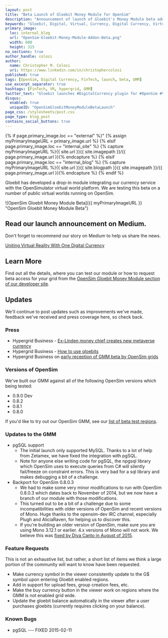 ```yaml
---
layout: post
title: "Beta Launch of Gloebit Money Module for OpenSim"
description: "Announcement of launch of Gloebit's Money Module beta addon for the OpenSimulator virtual world platform."
keywords: "Gloebit, Digital, Virtual, Currency, Digital Currency, Virtual Currency, FinTech, OpenSim, OpenSimulator, Beta, GMM, Gloebit Money Module, Gloebit Money Module addon, addon, beta, plugin, virtual world, virtual reality, commerce backbone, commerce, monetization, payments"
primary_image:
  loc: internal_blog
  url: "OpenSim-Gloebit-Money-Module-Addon-Beta.png"
  width: 600
  height: 315
no_sections: true
author_handle: colosi
author:
  name: Christopher M. Colosi
  uri: https://www.linkedin.com/in/christophercolosi
published: true
tags: [OpenSim, Digital Currency, FinTech, launch, beta, GMM]
use_excerpt_separator: true
hashtags: [FinTech, VR, hypergrid, GMM]
twitter_text: "Gloebit launches #DigitalCurrency plugin for #OpenSim #VirtualWorld"
disqus:
  enabled: true
  uniqueID: "OpenSimGloebitMoneyModuleBetaLaunch"
page_css: /stylesheets/post.css
page_type: blog_post
contains_social_buttons: true
---
```

{% if page.primary_image.loc == "external" %}"
  {% assign myPrimaryImageURL = primary_image.url %}
{% elsif page.primary_image.loc == "internal_site" %}
  {% capture myPrimaryImageURL %}{{ site.url }}{{ site.imagepath }}/{{ page.primary_image.url }}{% endcapture %}
{% elsif page.primary_image.loc == "internal_blog" %}
  {% capture myPrimaryImageURL %}{{ site.url }}{{ site.blogpath }}{{ site.imagepath }}/{{ page.primary_image.url }}{% endcapture %}
{% endif %}

Gloebit has developed a drop-in module integrating our currency service with the OpenSimulator virtual world platform.  We are testing this beta on a number of public virtual worlds running on OpenSim.  

![OpenSim Gloebit Money Module Beta]({{ myPrimaryImageURL }} "OpenSim Gloebit Money Module Beta")

<!--end_excerpt-->

## Read our launch announcement on Medium. ##

Don't forget to recommend our story on Medium to help us share the news.

<script async src="https://static.medium.com/embed.js"></script><a class="m-story" data-collapsed="true" href="https://medium.com/@colosi/uniting-virtual-reality-with-one-digital-currency-edb71b312eb5">Uniting Virtual Reality With One Digital Currency</a>

## Learn More ##

Find out all the details, where you can test our module or how to request beta access for your grid from the [OpenSim Gloebit Money Module section of our developer site](http://dev.gloebit.com/opensim/).

## Updates ##

We'll continue to post updates such as improvements we've made, feedback we've received and press coverage here, so check back.

### Press ###

- Hypergrid Business - [Ex-Linden money chief creates new metaverse currency](http://www.hypergridbusiness.com/2016/02/ex-linden-money-man-creates-new-hypergrid-currency/)
- Hypergrid Business - [How to use gloebits](http://www.hypergridbusiness.com/2016/02/how-to-use-gloebits/)
- Hypergrid Business on [early reception of GMM beta by OpenSim grids](http://www.hypergridbusiness.com/2016/02/hosting-firms-grids-split-on-gloebits/)

### Versions of OpenSim ###

We've built our GMM against all of the following OpenSim versions which being tested:

- 0.9.0 Dev
- 0.8.2
- 0.8.1
- 0.8.0

If you'd like to try out our OpenSim GMM, see our [list of beta test regions](http://dev.gloebit.com/opensim/#test). 

### Updates to the GMM ###

- pgSQL support
  - The initial launch only supported MySQL.  Thanks to a lot of help from Zetamex, we have fixed the integration with pgSQL.
  - Note for anyone else writing code for pgSQL, the npgsql library which OpenSim uses to execute queries from C# will silently fail/freeze on constraint errors.  This is very bad for a sql library and makes debugging a bit of a challenge.
- Backport for OpenSim 0.8.0.3
  - We had to make some very minor modifications to run with OpenSim 0.8.0.3 which dates back to November of 2014, but we now have a branch of our module with those modifications.
  - This turned out to be a bit of a challenge due to some incompatibilities with older versions of OpenSim and recent versions of Mono.  Huge thanks to the opensim-dev IRC channel, especially Plugh and AliciaRaven, for helping us to discover this.  
  - If you're building an older version of OpenSim, make sure you are using Mono 3.12.1 or earlier.  4.x versions of Mono will not work.  We believe this was [fixed by Diva Canto in August of 2015](http://opensimulator.org/viewgit/?a=commit&p=opensim&h=4cbbbefbf63f6cab4241563ebf56c6b0bea30ed3).

### Feature Requests ###

This is not an exhaustive list, but rather, a short list of items we think a large portion of the community will want to know have been requested.

- Make currency symbol in the viewer consistently update to the G$ symbol upon entering Gloebit enabled regions.
- Add in support for upload fees, group creation fees, etc.
- Make the buy currency button in the viewer work on regions where the GMM is not enabled grid wide.
- Update the gloebit balance automatically in the viewer after a user purchases gloebits (currently requires clicking on your balance).

### Known Bugs ###

- pgSQL --- FIXED 2015-02-11



